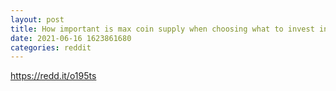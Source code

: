 ```yaml
--- 
layout: post 
title: How important is max coin supply when choosing what to invest in? 
date: 2021-06-16 1623861680 
categories: reddit 
--- 
```

https://redd.it/o195ts